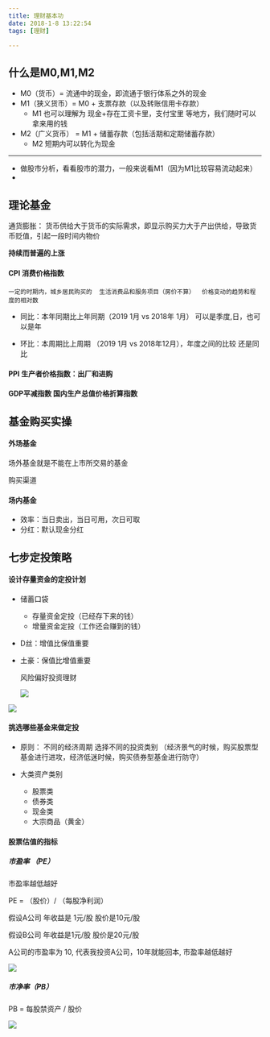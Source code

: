 ```yaml
---
title: 理财基本功
date: 2018-1-8 13:22:54
tags: [理财]

---
```


## 什么是M0,M1,M2

- M0（货币）= 流通中的现金，即流通于银行体系之外的现金
- M1（狭义货币）= M0 + 支票存款（以及转账信用卡存款）
  - M1 也可以理解为  现金+存在工资卡里，支付宝里 等地方，我们随时可以拿来用的钱
- M2（广义货币） = M1 + 储蓄存款（包括活期和定期储蓄存款）
  - M2 短期内可以转化为现金





-------

- 做股市分析，看看股市的潜力，一般来说看M1（因为M1比较容易流动起来）
- 

## 理论基金



通货膨胀： 货币供给大于货币的实际需求，即显示购买力大于产出供给，导致货币贬值，引起一段时间内物价

**持续而普遍的上涨** 



#### CPI 消费价格指数

 	一定的时期内，城乡居民购买的  生活消费品和服务项目（房价不算）  价格变动的趋势和程度的相对数

- 同比：本年同期比上年同期（2019 1月 vs  2018年 1月）  可以是季度,日，也可以是年

- 环比：本周期比上周期 （2019 1月 vs 2018年12月），年度之间的比较 还是同比

  

#### PPI 生产者价格指数：出厂和进购

#### GDP平减指数  国内生产总值价格折算指数



## 基金购买实操

#### 外场基金

场外基金就是不能在上市所交易的基金

购买渠道





#### 场内基金

- 效率：当日卖出，当日可用，次日可取
- 分红：默认现金分红



## 七步定投策略

#### 设计存量资金的定投计划

- 储蓄口袋

  - 存量资金定投（已经存下来的钱）
  - 增量资金定投（工作还会赚到的钱）

- D丝：增值比保值重要

- 土豪：保值比增值重要

   风险偏好投资理财
  
  ![](https://i.loli.net/2020/01/22/LTEONW4A1YIqzdF.png)
  
  
  
  

![](https://i.loli.net/2020/01/22/dfqNJ3urF12Kimc.png)





#### 挑选哪些基金来做定投

- 原则： 不同的经济周期 选择不同的投资类别 （经济景气的时候，购买股票型基金进行进攻，经济低迷时候，购买债券型基金进行防守）

- 大类资产类别
  - 股票类
  - 债券类
  - 现金类
  - 大宗商品（黄金）





#### 股票估值的指标

##### **市盈率 （PE）**     

市盈率越低越好

PE = （股价）/ （每股净利润）



假设A公司  年收益是 1元/股     股价是10元/股

假设B公司  年收益是1元/股      股价是20元/股



A公司的市盈率为 10, 代表我投资A公司，10年就能回本,   市盈率越低越好

![](https://i.loli.net/2020/01/23/YVWpAiJc5IxnULl.png)



##### 市净率（PB）

PB = 每股禁资产 / 股价 



![](https://i.loli.net/2020/01/23/qjCdoSV7D3OUB4p.png)
